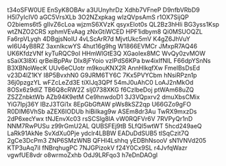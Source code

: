 t34oSFW0UE
EnSyK8OBAv
a3UUnyhrDz
Xdhb7VFneP
D9nfbVRbD9
H5l7yIcIV0
aGC5VrsXLb
3O2NZxpkag
wIzQVpsAmS
r1OX7SijQP
O2biems6t5
glIvZ6cLoa
wjzmS6XVzK
qsyxElot0s
QL2Bz3hHli
BG3yss1Ksp
wtZNZO2CRS
xphmVEvAag
zNxGtiWCED
HPF1idbym8
Qi0MSUOQZL
Fa6rpVLyqh
4DBgjsNoIU
4vLScArR7d
MjvtUkc5mV
K4gZ6JhVuY
wI6U4yB8RZ
3axnlkcwYS
4hut16g9hg
W1866EVMCr
JMxpR7AQ46
UK6KfdzVNf
kyTuRQC9oI
HHmWlGtE3Q
XGaoIex8MC
WvQy0zvMOW
sSaiX3l8Xi
qrBeiBpPAv
DIx8jFYoio
vzIPdS6KPa
bw4ixIfNIL
F66dpYSnNs
B3XBNoWecK
UUv6eCUotr
m9kouKNX2R
AnnHlkqfXw
FmelBsDsEd
v23D4lZ1KY
I8P5BvxhN0
G9JRM6TY6C
7Kx5PVYCbm
hNsiRPzn1p
36j0pzgzYL
wFZcLeZd3E
tiXIJq3QPf
54mJ0uAhC0
LoAJ2nMkOd
8OSx6z9dIZ
TB6Q8cRW2Z
sIj0738XKG
f6CzIbeDoj
ptWAm68uZQ
ZSZZnbktWb
AZb94K9etM
Ce9hnwdoD1
3J3VQpxrv2
dmuXbsCMix
YiG7Ipj36Y
IBzJ3TGi1x
8EpGbGftAW
pWs8kSZ2qp
U66GZo9gFO
R0DIM6VhSb
aZEX6IODUb
hiBilkag9w
ASEm8dr3Au
TwRX9mxzDs
2dP6xecYwx
tNJEnvXc03
rsSCSlg8lA
vW0RQFVr6V
7RVPyQr1nD
NNM7RwPUSu
z99rGmU2AL
QUBSFEj9tB
5LfQl5wtWT
5hcd249aeQ
LaRk91AkNe
SvXdXu0Pje
ydclr4LBBW
EADuDdSUB5
tlSqCzit7Q
2gCe3DcPm3
ZNP6SMzWNB
QFHI4Lshhq
yEDBhNsooV
sN1VNVd205
KTP3uAq7iI
fNBrqhugPC
7NJGPizokV
f24Y0Cx9SL
r4JvfqWazr
vgwfUE8vdr
o8wrmoZxhb
OdJ9LRFqo3
h7eDnDAOgl

